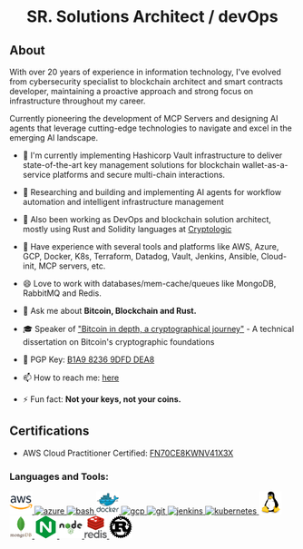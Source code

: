 <h1 align="center">SR. Solutions Architect / devOps </h1>

## About

With over 20 years of experience in information technology, I've evolved from cybersecurity specialist to blockchain architect and smart contracts developer, maintaining a proactive approach and strong focus on infrastructure throughout my career. 

Currently pioneering the development of MCP Servers and designing AI agents that leverage cutting-edge technologies to navigate and excel in the emerging AI landscape.

- 🔐 I'm currently implementing Hashicorp Vault infrastructure to deliver state-of-the-art key management solutions for blockchain wallet-as-a-service platforms and secure multi-chain interactions.

- 🤖 Researching and building and implementing AI agents for workflow automation and intelligent infrastructure management

- 🔭 Also been working as DevOps and blockchain solution architect, mostly using Rust and Solidity languages at [Cryptologic](https://cryptologic.io)

- 🔭 Have experience with several tools and platforms like AWS, Azure, GCP, Docker, K8s, Terraform, Datadog, Vault, Jenkins, Ansible, Cloud-init, MCP servers, etc.

- 😄 Love to work with databases/mem-cache/queues like MongoDB, RabbitMQ and Redis.

- 💬 Ask me about **Bitcoin, Blockchain and Rust.**

- 🎓 Speaker of ["Bitcoin in depth, a cryptographical journey"](https://www.youtube.com/watch?v=P_qWl7_p96g) - A technical dissertation on Bitcoin's cryptographic foundations

- 🔑 PGP Key:  [B1A9 8236 9DFD DEA8](https://keybase.io/maxidev/pgp_keys.asc)

- 📫 How to reach me: [here](https://linkedin.com/in/maxicanellas)

- ⚡ Fun fact: **Not your keys, not your coins.**

## Certifications

- AWS Cloud Practitioner Certified: [FN70CE8KWNV41X3X](documents/AWS_CP_CERT.pdf)  

<h3 align="left">Languages and Tools:</h3>
<p align="left"> <a href="https://aws.amazon.com" target="_blank" rel="noreferrer"> <img src="https://raw.githubusercontent.com/devicons/devicon/master/icons/amazonwebservices/amazonwebservices-original-wordmark.svg" alt="aws" width="40" height="40"/> </a> <a href="https://azure.microsoft.com/en-in/" target="_blank" rel="noreferrer"> <img src="https://www.vectorlogo.zone/logos/microsoft_azure/microsoft_azure-icon.svg" alt="azure" width="40" height="40"/> </a> <a href="https://www.gnu.org/software/bash/" target="_blank" rel="noreferrer"> <img src="https://www.vectorlogo.zone/logos/gnu_bash/gnu_bash-icon.svg" alt="bash" width="40" height="40"/> </a> <a href="https://www.docker.com/" target="_blank" rel="noreferrer"> <img src="https://raw.githubusercontent.com/devicons/devicon/master/icons/docker/docker-original-wordmark.svg" alt="docker" width="40" height="40"/> </a> <a href="https://cloud.google.com" target="_blank" rel="noreferrer"> <img src="https://www.vectorlogo.zone/logos/google_cloud/google_cloud-icon.svg" alt="gcp" width="40" height="40"/> </a> <a href="https://git-scm.com/" target="_blank" rel="noreferrer"> <img src="https://www.vectorlogo.zone/logos/git-scm/git-scm-icon.svg" alt="git" width="40" height="40"/> </a> <a href="https://www.jenkins.io" target="_blank" rel="noreferrer"> <img src="https://www.vectorlogo.zone/logos/jenkins/jenkins-icon.svg" alt="jenkins" width="40" height="40"/> </a> <a href="https://kubernetes.io" target="_blank" rel="noreferrer"> <img src="https://www.vectorlogo.zone/logos/kubernetes/kubernetes-icon.svg" alt="kubernetes" width="40" height="40"/> </a> <a href="https://www.linux.org/" target="_blank" rel="noreferrer"> <img src="https://raw.githubusercontent.com/devicons/devicon/master/icons/linux/linux-original.svg" alt="linux" width="40" height="40"/> </a> <a href="https://www.mongodb.com/" target="_blank" rel="noreferrer"> <img src="https://raw.githubusercontent.com/devicons/devicon/master/icons/mongodb/mongodb-original-wordmark.svg" alt="mongodb" width="40" height="40"/> </a> <a href="https://www.nginx.com" target="_blank" rel="noreferrer"> <img src="https://raw.githubusercontent.com/devicons/devicon/master/icons/nginx/nginx-original.svg" alt="nginx" width="40" height="40"/> </a> <a href="https://nodejs.org" target="_blank" rel="noreferrer"> <img src="https://raw.githubusercontent.com/devicons/devicon/master/icons/nodejs/nodejs-original-wordmark.svg" alt="nodejs" width="40" height="40"/> </a> <a href="https://redis.io" target="_blank" rel="noreferrer"> <img src="https://raw.githubusercontent.com/devicons/devicon/master/icons/redis/redis-original-wordmark.svg" alt="redis" width="40" height="40"/> </a> <a href="https://www.rust-lang.org" target="_blank" rel="noreferrer"> <img src="https://raw.githubusercontent.com/devicons/devicon/master/icons/rust/rust-original.svg" alt="rust" width="40" height="40"/> </a> </p>
